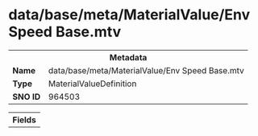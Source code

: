 <h1>data/base/meta/MaterialValue/Env Speed Base.mtv</h1><table><tr><th colspan="100%">Metadata</th></tr><tr><td><b>Name</b></td><td>data/base/meta/MaterialValue/Env Speed Base.mtv</td></tr><tr><td><b>Type</b></td><td>MaterialValueDefinition</td></tr><tr><td><b>SNO ID</b></td><td>964503</td></tr></table>

<table><tr><th colspan="100%">Fields</th></tr></table>

